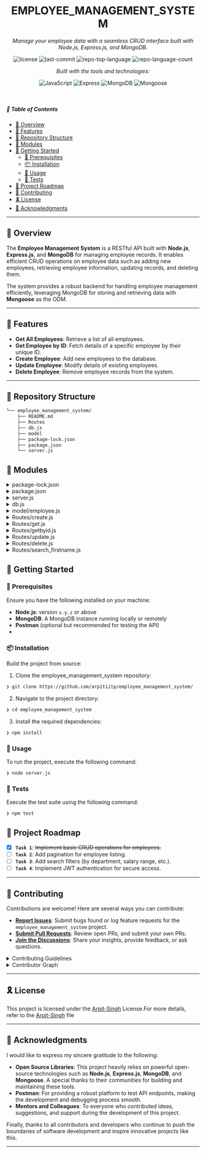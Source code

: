 <p align="center">
 
</p>
<p align="center">
    <h1 align="center">EMPLOYEE_MANAGEMENT_SYSTEM</h1>
</p>
<p align="center">
    <em>Manage your employee data with a seamless CRUD interface built with Node.js, Express.js, and MongoDB.</em>
</p>
<p align="center">
	<img src="https://img.shields.io/github/license/arpitiitp/employee_management_system?style=flat&logo=opensourceinitiative&logoColor=white&color=0080ff" alt="license">
	<img src="https://img.shields.io/github/last-commit/arpitiitp/employee_management_system?style=flat&logo=git&logoColor=white&color=0080ff" alt="last-commit">
	<img src="https://img.shields.io/github/languages/top/arpitiitp/employee_management_system?style=flat&color=0080ff" alt="repo-top-language">
	<img src="https://img.shields.io/github/languages/count/arpitiitp/employee_management_system?style=flat&color=0080ff" alt="repo-language-count">
</p>
<p align="center">
		<em>Built with the tools and technologies:</em>
</p>
<p align="center">
	<img src="https://img.shields.io/badge/JavaScript-F7DF1E.svg?style=flat&logo=JavaScript&logoColor=black" alt="JavaScript">
	<img src="https://img.shields.io/badge/Express-000000.svg?style=flat&logo=Express&logoColor=white" alt="Express">
	<img src="https://img.shields.io/badge/MongoDB-47A248.svg?style=flat&logo=MongoDB&logoColor=white" alt="MongoDB">
	<img src="https://img.shields.io/badge/Mongoose-880000.svg?style=flat&logo=Mongoose&logoColor=white" alt="Mongoose">
</p>

<br>

##### 🔗 Table of Contents

- [📍 Overview](#-overview)
- [👾 Features](#-features)
- [📂 Repository Structure](#-repository-structure)
- [🧩 Modules](#-modules)
- [🚀 Getting Started](#-getting-started)
    - [🔖 Prerequisites](#-prerequisites)
    - [📦 Installation](#-installation)
    - [🤖 Usage](#-usage)
    - [🧪 Tests](#-tests)
- [📌 Project Roadmap](#-project-roadmap)
- [🤝 Contributing](#-contributing)
- [🎗 License](#-license)
- [🙌 Acknowledgments](#-acknowledgments)

---

## 📍 Overview

The **Employee Management System** is a RESTful API built with **Node.js**, **Express.js**, and **MongoDB** for managing employee records. It enables efficient CRUD operations on employee data such as adding new employees, retrieving employee information, updating records, and deleting them.

The system provides a robust backend for handling employee management efficiently, leveraging MongoDB for storing and retrieving data with **Mongoose** as the ODM.

---

## 👾 Features

- **Get All Employees**: Retrieve a list of all employees.
- **Get Employee by ID**: Fetch details of a specific employee by their unique ID.
- **Create Employee**: Add new employees to the database.
- **Update Employee**: Modify details of existing employees.
- **Delete Employee**: Remove employee records from the system.

---

## 📂 Repository Structure

```sh
└── employee_management_system/
    ├── README.md
    ├── Routes
    ├── db.js
    ├── model
    ├── package-lock.json
    ├── package.json
    └── server.js
```
## 🧩 Modules

<details closed><summary>package-lock.json</summary>

| File | Summary |
| --- | --- |
| [package-lock.json](https://github.com/arpitiitp/employee_management_system/blob/main/package-lock.json) | This file records the exact versions of all installed NPM packages in your project, ensuring consistency across different environments when installing dependencies. |

</details>

<details closed><summary>package.json</summary>

| File | Summary |
| --- | --- |
| [package.json](https://github.com/arpitiitp/employee_management_system/blob/main/package.json) | This file contains the project's metadata, including its name, version, and dependencies. It is crucial for setting up the project environment and managing dependencies. |

</details>

<details closed><summary>server.js</summary>

| File | Summary |
| --- | --- |
| [server.js](https://github.com/arpitiitp/employee_management_system/blob/main/server.js) | The main entry point of the application. It sets up the Express server, connects to the MongoDB database, and defines the routing logic for API endpoints. |

</details>

<details closed><summary>db.js</summary>

| File | Summary |
| --- | --- |
| [db.js](https://github.com/arpitiitp/employee_management_system/blob/main/db.js) | This file contains the MongoDB connection logic using Mongoose, establishing the connection between the application and the database. |

</details>

<details closed><summary>model/employee.js</summary>

| File | Summary |
| --- | --- |
| [employee.js](https://github.com/arpitiitp/employee_management_system/blob/main/model/employee.js) | Defines the Employee schema and model using Mongoose. It specifies the structure of employee data, such as `firstname`, `lastname`, `email`, `phone`, etc., and includes validation rules. |

</details>

<details closed><summary>Routes/create.js</summary>

| File | Summary |
| --- | --- |
| [create.js](https://github.com/arpitiitp/employee_management_system/blob/main/Routes/create.js) | Defines the route for creating a new employee record. It processes the incoming data and stores it in the MongoDB database. |

</details>

<details closed><summary>Routes/get.js</summary>

| File | Summary |
| --- | --- |
| [get.js](https://github.com/arpitiitp/employee_management_system/blob/main/Routes/get.js) | Defines the route for fetching all employee records from the database. It supports querying the database and returning the full list of employees. |

</details>

<details closed><summary>Routes/getbyid.js</summary>

| File | Summary |
| --- | --- |
| [getbyid.js](https://github.com/arpitiitp/employee_management_system/blob/main/Routes/getbyid.js) | Defines the route for fetching a specific employee by their ID. It retrieves the employee details from the MongoDB database using the ID parameter. |

</details>

<details closed><summary>Routes/update.js</summary>

| File | Summary |
| --- | --- |
| [update.js](https://github.com/arpitiitp/employee_management_system/blob/main/Routes/update.js) | Defines the route for updating an employee's information. It allows users to modify specific employee details and updates the corresponding record in the database. |

</details>

<details closed><summary>Routes/delete.js</summary>

| File | Summary |
| --- | --- |
| [delete.js](https://github.com/arpitiitp/employee_management_system/blob/main/Routes/delete.js) | Defines the route for deleting an employee record. It removes the specified employee from the MongoDB database. |

</details>

<details closed><summary>Routes/search_firstname.js</summary>



| File | Summary |
| --- | --- |
| [search_firstname.js](https://github.com/arpitiitp/employee_management_system/blob/main/Routes/search_firstname.js) | Defines the route for searching employees by their first name. It allows users to query the database for employees whose first names match the search criteria. |

</details>

## 🚀 Getting Started

### 🔖 Prerequisites

Ensure you have the following installed on your machine:

- **Node.js**: version `x.y.z` or above
- **MongoDB**: A MongoDB instance running locally or remotely
- **Postman** (optional but recommended for testing the API)
- 
### 📦 Installation

Build the project from source:

1. Clone the employee_management_system repository:
```sh
❯ git clone https://github.com/arpitiitp/employee_management_system/
```

2. Navigate to the project directory:
```sh
❯ cd employee_management_system
```

3. Install the required dependencies:
```sh
❯ npm install
```
### 🤖 Usage

To run the project, execute the following command:

```sh
❯ node server.js

```
### 🧪 Tests

Execute the test suite using the following command:

```sh
❯ npm test
```
## 📌 Project Roadmap

- [X] **`Task 1`**: <strike>Implement basic CRUD operations for employees.</strike>
- [ ] **`Task 2`**: Add pagination for employee listing.
- [ ] **`Task 3`**: Add search filters (by department, salary range, etc.).
- [ ] **`Task 4`**: Implement JWT authentication for secure access.

---
## 🤝 Contributing

Contributions are welcome! Here are several ways you can contribute:

- **[Report Issues](https://github.com/arpitiitp/employee_management_system/issues)**: Submit bugs found or log feature requests for the `employee_management_system` project.
- **[Submit Pull Requests](https://github.com/arpitiitp/employee_management_system/blob/main/CONTRIBUTING.md)**: Review open PRs, and submit your own PRs.
- **[Join the Discussions](https://github.com/arpitiitp/employee_management_system/discussions)**: Share your insights, provide feedback, or ask questions.

<details closed>
<summary>Contributing Guidelines</summary>

1. **Fork the Repository**: Start by forking the project repository to your github account.
2. **Clone Locally**: Clone the forked repository to your local machine using a git client.
   ```sh
   git clone https://github.com/arpitiitp/employee_management_system/
   ```
3. **Create a New Branch**: Always work on a new branch, giving it a descriptive name.
   ```sh
   git checkout -b new-feature-x
   ```
4. **Make Your Changes**: Develop and test your changes locally.
5. **Commit Your Changes**: Commit with a clear message describing your updates.
   ```sh
   git commit -m 'Implemented new feature x.'
   ```
6. **Push to github**: Push the changes to your forked repository.
   ```sh
   git push origin new-feature-x
   ```
7. **Submit a Pull Request**: Create a PR against the original project repository. Clearly describe the changes and their motivations.
8. **Review**: Once your PR is reviewed and approved, it will be merged into the main branch. Congratulations on your contribution!
</details>

<details closed>
<summary>Contributor Graph</summary>
<br>
<p align="left">
   <a href="https://github.com{/arpitiitp/employee_management_system/}graphs/contributors">
      <img src="https://contrib.rocks/image?repo=arpitiitp/employee_management_system">
   </a>
</p>
</details>

---

## 🎗 License

This project is licensed under the [Arpit-Singh](Arpit-Singh) License.For more details, refer to the [Arpit-Singh](Arpit-Singh) file

---

## 🙌 Acknowledgments

I would like to express my sincere gratitude to the following:

- **Open Source Libraries**: This project heavily relies on powerful open-source technologies such as **Node.js**, **Express.js**, **MongoDB**, and **Mongoose**. A special thanks to their communities for building and maintaining these tools.
- **Postman**: For providing a robust platform to test API endpoints, making the development and debugging process smooth.
- **Mentors and Colleagues**: To everyone who contributed ideas, suggestions, and support during the development of this project.

Finally, thanks to all contributors and developers who continue to push the boundaries of software development and inspire innovative projects like this.

---
